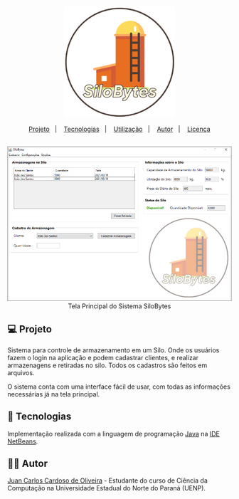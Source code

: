 <p align="center">
  <img src=".github/SiloBytes.png" width="250"/><br/>  
</p>
<p align="center">
  <a href="#-projeto">Projeto</a>&nbsp;&nbsp;&nbsp;|&nbsp;&nbsp;&nbsp;
  <a href="#-tecnologias">Tecnologias</a>&nbsp;&nbsp;&nbsp;|&nbsp;&nbsp;&nbsp;  
  <a href="#-utilização">Utilização</a>&nbsp;&nbsp;&nbsp;|&nbsp;&nbsp;&nbsp;
  <a href="#-autor">Autor</a>&nbsp;&nbsp;&nbsp;|&nbsp;&nbsp;&nbsp;
  <a href="#memo-licença">Licença</a>
</p>

<p align="center">
  <br/>
  <img src=".github/TelaPrincipal.png"/>
  <br>Tela Principal do Sistema SiloBytes
</p>

## 💻 Projeto

Sistema para controle de armazenamento em um Silo. Onde os usuários fazem o login na aplicação e podem cadastrar clientes, e realizar armazenagens e retiradas no silo.
Todos os cadastros são feitos em arquivos.

O sistema conta com uma interface fácil de usar, com todas as informações necessárias já na tela principal.

## 🚀 Tecnologias

Implementação realizada com a linguagem de programação [Java](https://www.oracle.com/java/) na [IDE NetBeans](https://netbeans.org/).

## 👨‍💻 Autor

[Juan Carlos Cardoso de Oliveira](https://github.com/juanoliveira82) - Estudante do curso de Ciência da Computação na Universidade Estadual do Norte do Paraná (UENP).
